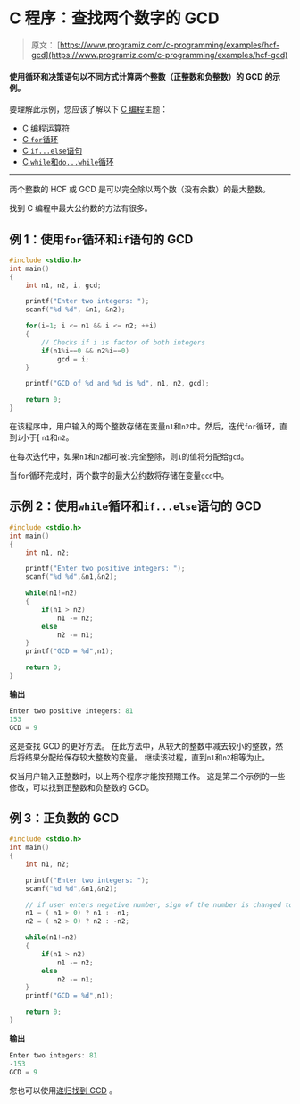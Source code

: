 # C 程序：查找两个数字的 GCD

> 原文： [https://www.programiz.com/c-programming/examples/hcf-gcd](https://www.programiz.com/c-programming/examples/hcf-gcd)

#### 使用循环和决策语句以不同方式计算两个整数（正整数和负整数）的 GCD 的示例。

要理解此示例，您应该了解以下 [C 编程](/c-programming "C tutorial")主题：

*   [C 编程运算符](/c-programming/c-operators)
*   [C `for`循环](/c-programming/c-for-loop)
*   [C `if...else`语句](/c-programming/c-if-else-statement)
*   [C `while`和`do...while`循环](/c-programming/c-do-while-loops)

* * *

两个整数的 HCF 或 GCD 是可以完全除以两个数（没有余数）的最大整数。

找到 C 编程中最大公约数的方法有很多。

## 例 1：使用`for`循环和`if`语句的 GCD 

```c
#include <stdio.h>
int main()
{
    int n1, n2, i, gcd;

    printf("Enter two integers: ");
    scanf("%d %d", &n1, &n2);

    for(i=1; i <= n1 && i <= n2; ++i)
    {
        // Checks if i is factor of both integers
        if(n1%i==0 && n2%i==0)
            gcd = i;
    }

    printf("GCD of %d and %d is %d", n1, n2, gcd);

    return 0;
}

```

在该程序中，用户输入的两个整数存储在变量`n1`和`n2`中。然后，迭代`for`循环，直到`i`小于[ `n1`和`n2`。

在每次迭代中，如果`n1`和`n2`都可被`i`完全整除，则`i`的值将分配给`gcd`。

当`for`循环完成时，两个数字的最大公约数将存储在变量`gcd`中。

## 示例 2：使用`while`循环和`if...else`语句的 GCD 

```c
#include <stdio.h>
int main()
{
    int n1, n2;

    printf("Enter two positive integers: ");
    scanf("%d %d",&n1,&n2);

    while(n1!=n2)
    {
        if(n1 > n2)
            n1 -= n2;
        else
            n2 -= n1;
    }
    printf("GCD = %d",n1);

    return 0;
}
```

**输出**

```c
Enter two positive integers: 81
153
GCD = 9
```

这是查找 GCD 的更好方法。 在此方法中，从较大的整数中减去较小的整数，然后将结果分配给保存较大整数的变量。 继续该过程，直到`n1`和`n2`相等为止。

仅当用户输入正整数时，以上两个程序才能按预期工作。 这是第二个示例的一些修改，可以找到正整数和负整数的 GCD。

## 例 3：正负数的 GCD

```c
#include <stdio.h>
int main()
{
    int n1, n2;

    printf("Enter two integers: ");
    scanf("%d %d",&n1,&n2);

    // if user enters negative number, sign of the number is changed to positive
    n1 = ( n1 > 0) ? n1 : -n1;
    n2 = ( n2 > 0) ? n2 : -n2;

    while(n1!=n2)
    {
        if(n1 > n2)
            n1 -= n2;
        else
            n2 -= n1;
    }
    printf("GCD = %d",n1);

    return 0;
}
```

**输出**

```c
Enter two integers: 81
-153
GCD = 9
```

您也可以使用[递归找到 GCD](/c-programming/examples/hcf-recursion "GCD using recursion") 。